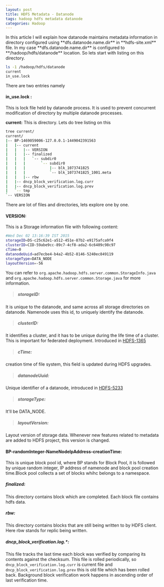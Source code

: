 ```yaml
---
layout: post
title: HDFS Metadata - Datanode
tags: hadoop hdfs metadata datanode
categories: Hadoop
---
```

<div class="toc"></div>
In this article I will explain how datanode maintains metadata information in directory configured using **dfs.datanode.name.dir** in **hdfs-site.xml** file.
In my case **dfs.datanode.name.dir** is configured to **/hadoop/hdfs/datanode** location. So lets start with listing on this directory.

```bash
ls -1 /hadoop/hdfs/datanode
current
in_use.lock
```
There are two entries namely
#### in_use.lock :
This is lock file held by datanode process. It is used to prevent concurrent modification of directory by multiple datanode processes.


**current:**
This is directory. Lets do tree listing on this

```bash
tree current/
current/
|-- BP-1469059006-127.0.0.1-1449042391563
|   |-- current
|   |   |-- VERSION
|   |   |-- finalized
|   |   |   `-- subdir0
|   |   |       `-- subdir0
|   |   |           |-- blk_1073741825
|   |   |           `-- blk_1073741825_1001.meta
|   |   |-- rbw
|   |-- dncp_block_verification.log.curr
|   |-- dncp_block_verification.log.prev
|   `-- tmp
`-- VERSION
```

There are lot of files and directories, lets explore one by one.


#### VERSION:
This is a Storage information file with following content:

```bash
#Wed Dec 02 13:16:39 IST 2015
storageID=DS-c25c62e1-a512-451e-87b2-e9175afca9f4
clusterID=CID-59abe9cc-89c7-4cf8-ada2-6c6409c98c97
cTime=0
datanodeUuid=ad7ecbe4-b4a2-4b52-8146-5240ec849119
storageType=DATA_NODE
layoutVersion=-56
```

You can refer to `org.apache.hadoop.hdfs.server.common.StorageInfo.java` and `org.apache.hadoop.hdfs.server.common.Storage.java` for more information.

> ##### storageID:
It is unique to the datanode, and same across all storage directories on datanode. Namenode uses this id, to uniquely identify the datanode.

> ##### clusterID:
It identifies a cluster, and it has to be unique during the life time of a cluster. This is important for federated deployment. Introduced in [HDFS\-1365](https://issues.apache.org/jira/browse/HDFS-1365)

> ##### cTime:
creation time of file system, this field is updated during HDFS upgrades.

> ##### datanodeUuid:
Unique identifier of a datanode, introduced in [HDFS\-5233](https://issues.apache.org/jira/browse/HDFS-5233)

> ##### storageType:
It'll be DATA_NODE.

> ##### layoutVersion:
Layout version of storage data. Whenever new features related to metadata are added to HDFS project, this version is changed.


#### BP\-randomInteger\-NameNodeIpAddress\-creationTime:
This is unique block pool id, where BP stands for Block Pool, it is followed by unique random integer, IP address of namenode and block pool creation time.Block pool collects a set of blocks whihc belongs to a namespace.

##### finalized:
This directory contains block which are completed. Each block file contains hdfs data.

##### rbw:
This directory contains blocks that are still being written to by HDFS client. Here rbw stands for replic being written.

##### dncp_block_verification.log.*:
This file tracks the last time each block was verified by comparing its contents against the checksum. This file is rolled periodically, so `dncp_block_verification.log.curr` is current file and `dncp_block_verification.log.prev` this is old file which has been rolled back.
Background block verification work happens in ascending order of last verification time.



